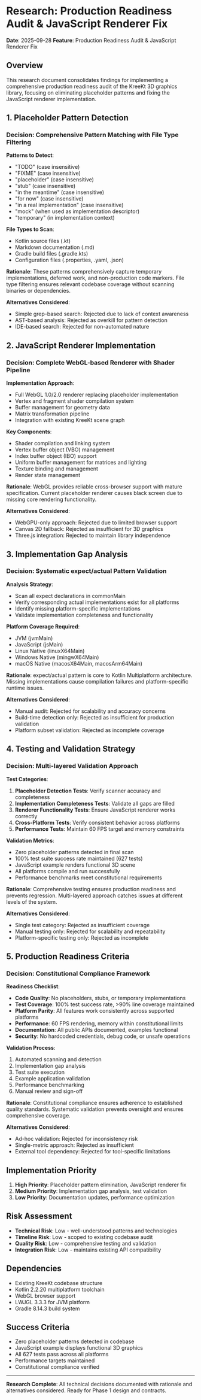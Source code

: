 # Research: Production Readiness Audit & JavaScript Renderer Fix

**Date**: 2025-09-28
**Feature**: Production Readiness Audit & JavaScript Renderer Fix

## Overview

This research document consolidates findings for implementing a comprehensive production readiness audit of the KreeKt
3D graphics library, focusing on eliminating placeholder patterns and fixing the JavaScript renderer implementation.

## 1. Placeholder Pattern Detection

### Decision: Comprehensive Pattern Matching with File Type Filtering

**Patterns to Detect**:

- "TODO" (case insensitive)
- "FIXME" (case insensitive)
- "placeholder" (case insensitive)
- "stub" (case insensitive)
- "in the meantime" (case insensitive)
- "for now" (case insensitive)
- "in a real implementation" (case insensitive)
- "mock" (when used as implementation descriptor)
- "temporary" (in implementation context)

**File Types to Scan**:

- Kotlin source files (.kt)
- Markdown documentation (.md)
- Gradle build files (.gradle.kts)
- Configuration files (.properties, .yaml, .json)

**Rationale**: These patterns comprehensively capture temporary implementations, deferred work, and non-production code
markers. File type filtering ensures relevant codebase coverage without scanning binaries or dependencies.

**Alternatives Considered**:

- Simple grep-based search: Rejected due to lack of context awareness
- AST-based analysis: Rejected as overkill for pattern detection
- IDE-based search: Rejected for non-automated nature

## 2. JavaScript Renderer Implementation

### Decision: Complete WebGL-based Renderer with Shader Pipeline

**Implementation Approach**:

- Full WebGL 1.0/2.0 renderer replacing placeholder implementation
- Vertex and fragment shader compilation system
- Buffer management for geometry data
- Matrix transformation pipeline
- Integration with existing KreeKt scene graph

**Key Components**:

- Shader compilation and linking system
- Vertex buffer object (VBO) management
- Index buffer object (IBO) support
- Uniform buffer management for matrices and lighting
- Texture binding and management
- Render state management

**Rationale**: WebGL provides reliable cross-browser support with mature specification. Current placeholder renderer
causes black screen due to missing core rendering functionality.

**Alternatives Considered**:

- WebGPU-only approach: Rejected due to limited browser support
- Canvas 2D fallback: Rejected as insufficient for 3D graphics
- Three.js integration: Rejected to maintain library independence

## 3. Implementation Gap Analysis

### Decision: Systematic expect/actual Pattern Validation

**Analysis Strategy**:

- Scan all expect declarations in commonMain
- Verify corresponding actual implementations exist for all platforms
- Identify missing platform-specific implementations
- Validate implementation completeness and functionality

**Platform Coverage Required**:

- JVM (jvmMain)
- JavaScript (jsMain)
- Linux Native (linuxX64Main)
- Windows Native (mingwX64Main)
- macOS Native (macosX64Main, macosArm64Main)

**Rationale**: expect/actual pattern is core to Kotlin Multiplatform architecture. Missing implementations cause
compilation failures and platform-specific runtime issues.

**Alternatives Considered**:

- Manual audit: Rejected for scalability and accuracy concerns
- Build-time detection only: Rejected as insufficient for production validation
- Platform subset validation: Rejected as incomplete coverage

## 4. Testing and Validation Strategy

### Decision: Multi-layered Validation Approach

**Test Categories**:

1. **Placeholder Detection Tests**: Verify scanner accuracy and completeness
2. **Implementation Completeness Tests**: Validate all gaps are filled
3. **Renderer Functionality Tests**: Ensure JavaScript renderer works correctly
4. **Cross-Platform Tests**: Verify consistent behavior across platforms
5. **Performance Tests**: Maintain 60 FPS target and memory constraints

**Validation Metrics**:

- Zero placeholder patterns detected in final scan
- 100% test suite success rate maintained (627 tests)
- JavaScript example renders functional 3D scene
- All platforms compile and run successfully
- Performance benchmarks meet constitutional requirements

**Rationale**: Comprehensive testing ensures production readiness and prevents regression. Multi-layered approach
catches issues at different levels of the system.

**Alternatives Considered**:

- Single test category: Rejected as insufficient coverage
- Manual testing only: Rejected for scalability and repeatability
- Platform-specific testing only: Rejected as incomplete

## 5. Production Readiness Criteria

### Decision: Constitutional Compliance Framework

**Readiness Checklist**:

- **Code Quality**: No placeholders, stubs, or temporary implementations
- **Test Coverage**: 100% test success rate, >90% line coverage maintained
- **Platform Parity**: All features work consistently across supported platforms
- **Performance**: 60 FPS rendering, memory within constitutional limits
- **Documentation**: All public APIs documented, examples functional
- **Security**: No hardcoded credentials, debug code, or unsafe operations

**Validation Process**:

1. Automated scanning and detection
2. Implementation gap analysis
3. Test suite execution
4. Example application validation
5. Performance benchmarking
6. Manual review and sign-off

**Rationale**: Constitutional compliance ensures adherence to established quality standards. Systematic validation
prevents oversight and ensures comprehensive coverage.

**Alternatives Considered**:

- Ad-hoc validation: Rejected for inconsistency risk
- Single-metric approach: Rejected as insufficient
- External tool dependency: Rejected for tool-specific limitations

## Implementation Priority

1. **High Priority**: Placeholder pattern elimination, JavaScript renderer fix
2. **Medium Priority**: Implementation gap analysis, test validation
3. **Low Priority**: Documentation updates, performance optimization

## Risk Assessment

- **Technical Risk**: Low - well-understood patterns and technologies
- **Timeline Risk**: Low - scoped to existing codebase audit
- **Quality Risk**: Low - comprehensive testing and validation
- **Integration Risk**: Low - maintains existing API compatibility

## Dependencies

- Existing KreeKt codebase structure
- Kotlin 2.2.20 multiplatform toolchain
- WebGL browser support
- LWJGL 3.3.3 for JVM platform
- Gradle 8.14.3 build system

## Success Criteria

- Zero placeholder patterns detected in codebase
- JavaScript example displays functional 3D graphics
- All 627 tests pass across all platforms
- Performance targets maintained
- Constitutional compliance verified

---

**Research Complete**: All technical decisions documented with rationale and alternatives considered. Ready for Phase 1
design and contracts.